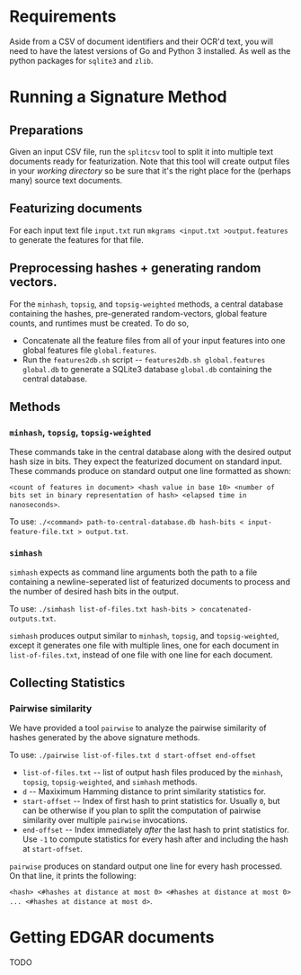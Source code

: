 # Requirements

Aside from a CSV of document identifiers and their OCR'd text, you will need to have the latest versions of Go and Python 3 installed. As well as the python packages for `sqlite3` and `zlib`.

# Running a Signature Method

## Preparations
Given an input CSV file, run the `splitcsv` tool to split it into multiple text documents ready for featurization.  Note that this tool will create output files in your *working directory* so be sure that it's the right place for the (perhaps many) source text documents.

## Featurizing documents
For each input text file `input.txt` run `mkgrams <input.txt >output.features` to generate the features for that file.

## Preprocessing hashes + generating random vectors.
For the `minhash`, `topsig`, and `topsig-weighted` methods, a central database containing the hashes, pre-generated random-vectors, global feature counts, and runtimes must be created.  To do so,
- Concatenate all the feature files from all of your input features into one global features file `global.features`.
- Run the `features2db.sh` script -- `features2db.sh global.features global.db` to generate a SQLite3 database `global.db` containing the central database.

## Methods
### `minhash`, `topsig`, `topsig-weighted`
These commands take in the central database along with the desired output hash size in bits.  They expect the featurized document on standard input.  These commands produce on standard output one line formatted as shown:

```<count of features in document> <hash value in base 10> <number of bits set in binary representation of hash> <elapsed time in nanoseconds>```.

To use:
```./<command> path-to-central-database.db hash-bits < input-feature-file.txt > output.txt```.

### `simhash`
`simhash` expects as command line arguments both the path to a file containing a newline-seperated list of featurized documents to process and the number of desired hash bits in the output. 

To use:
```./simhash list-of-files.txt hash-bits > concatenated-outputs.txt```.

`simhash` produces output similar to `minhash`, `topsig`, and `topsig-weighted`, except it generates one file with multiple lines, one for each document in `list-of-files.txt`, instead of one file with one line for each document.

## Collecting Statistics

### Pairwise similarity
We have provided a tool `pairwise` to analyze the pairwise similarity of hashes generated by the above signature methods.

To use: ```./pairwise list-of-files.txt d start-offset end-offset```
- `list-of-files.txt` -- list of output hash files produced by the `minhash`, `topsig`, `topsig-weighted`, and `simhash` methods.
- `d` -- Maxiximum Hamming distance to print similarity statistics for.
- `start-offset` -- Index of first hash to print statistics for.  Usually `0`, but can be otherwise if you plan to split the computation of pairwise similarity over multiple `pairwise` invocations.
- `end-offset` -- Index immediately _after_ the last hash to print statistics for.  Use `-1` to compute statistics for every hash after and including the hash at `start-offset`.

`pairwise` produces on standard output one line for every hash processed.  On that line, it prints the following:

```<hash> <#hashes at distance at most 0> <#hashes at distance at most 0> ... <#hashes at distance at most d>```.

# Getting EDGAR documents

TODO
